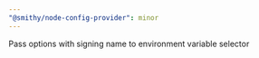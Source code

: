 ```yaml
---
"@smithy/node-config-provider": minor
---
```


Pass options with signing name to environment variable selector
